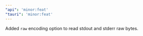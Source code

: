 ```yaml
---
"api": 'minor:feat'
"tauri": 'minor:feat'
---
```


Added `raw` encoding option to read stdout and stderr raw bytes.
